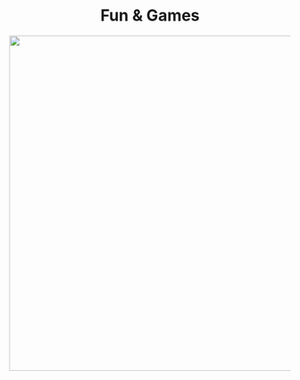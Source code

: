 <h1 align="center">Fun & Games</h1>

<img align="center" height="600" width="950" src="https://c.tenor.com/oJ069ufByCUAAAAd/tenor.gif">
